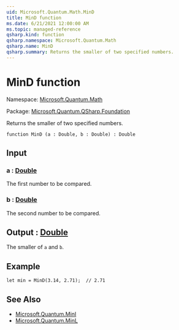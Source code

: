 ```yaml
---
uid: Microsoft.Quantum.Math.MinD
title: MinD function
ms.date: 6/21/2021 12:00:00 AM
ms.topic: managed-reference
qsharp.kind: function
qsharp.namespace: Microsoft.Quantum.Math
qsharp.name: MinD
qsharp.summary: Returns the smaller of two specified numbers.
---
```


# MinD function

Namespace: [Microsoft.Quantum.Math](xref:Microsoft.Quantum.Math)

Package: [Microsoft.Quantum.QSharp.Foundation](https://nuget.org/packages/Microsoft.Quantum.QSharp.Foundation)


Returns the smaller of two specified numbers.

```qsharp
function MinD (a : Double, b : Double) : Double
```


## Input

### a : [Double](xref:microsoft.quantum.qsharp.valueliterals#double-literals)

The first number to be compared.


### b : [Double](xref:microsoft.quantum.qsharp.valueliterals#double-literals)

The second number to be compared.



## Output : [Double](xref:microsoft.quantum.qsharp.valueliterals#double-literals)

The smaller of `a` and `b`.

## Example

```qsharplet min = MinD(3.14, 2.71);  // 2.71```

## See Also

- [Microsoft.Quantum.MinI](xref:Microsoft.Quantum.MinI)
- [Microsoft.Quantum.MinL](xref:Microsoft.Quantum.MinL)